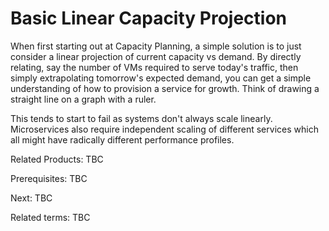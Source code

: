 # Basic Linear Capacity Projection

When first starting out at Capacity Planning, a simple solution is to just consider a linear projection of current capacity vs demand.  By directly relating, say the number of VMs required to serve today's traffic, then simply extrapolating tomorrow's expected demand, you can get a simple understanding of how to provision a service for growth.  Think of drawing a straight line on a graph with a ruler.

This tends to start to fail as systems don't always scale linearly.  Microservices also require independent scaling of different services which all might have radically different performance profiles.

Related Products: TBC

Prerequisites: TBC

Next: TBC

Related terms: TBC

